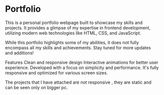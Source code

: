 # Portfolio
This is a personal portfolio webpage built to showcase my skills and projects. It provides a glimpse of my expertise in frontend development, utilizing modern web technologies like HTML, CSS, and JavaScript.

While this portfolio highlights some of my abilities, it does not fully encompass all my skills and achievements. Stay tuned for more updates and additions!

Features
Clean and responsive design
Interactive animations for better user experience.
Developed with a focus on simplicity and performance.
It's fully responsive and optimized for various screen sizes.

The projects that I have attached are not responsive , they are static and can be seen only on bigger pc.
